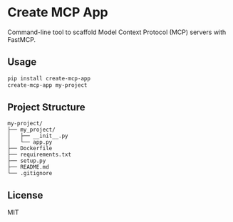 # Create MCP App

Command-line tool to scaffold Model Context Protocol (MCP) servers with FastMCP.

## Usage

```bash
pip install create-mcp-app
create-mcp-app my-project
```

## Project Structure

```
my-project/
├── my_project/
│   ├── __init__.py
│   └── app.py
├── Dockerfile
├── requirements.txt
├── setup.py
├── README.md
└── .gitignore
```

## License

MIT